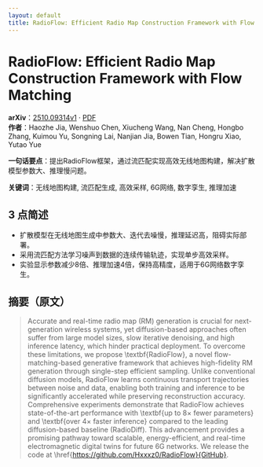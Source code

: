 ```yaml
---
layout: default
title: RadioFlow: Efficient Radio Map Construction Framework with Flow Matching
---
```


# RadioFlow: Efficient Radio Map Construction Framework with Flow Matching
**arXiv**：[2510.09314v1](https://arxiv.org/abs/2510.09314) · [PDF](https://arxiv.org/pdf/2510.09314.pdf)  
**作者**：Haozhe Jia, Wenshuo Chen, Xiucheng Wang, Nan Cheng, Hongbo Zhang, Kuimou Yu, Songning Lai, Nanjian Jia, Bowen Tian, Hongru Xiao, Yutao Yue  

**一句话要点**：提出RadioFlow框架，通过流匹配实现高效无线地图构建，解决扩散模型参数大、推理慢问题。

**关键词**：无线地图构建, 流匹配生成, 高效采样, 6G网络, 数字孪生, 推理加速

## 3 点简述
- 扩散模型在无线地图生成中参数大、迭代去噪慢，推理延迟高，阻碍实际部署。
- 采用流匹配方法学习噪声到数据的连续传输轨迹，实现单步高效采样。
- 实验显示参数减少8倍、推理加速4倍，保持高精度，适用于6G网络数字孪生。

## 摘要（原文）

> Accurate and real-time radio map (RM) generation is crucial for
> next-generation wireless systems, yet diffusion-based approaches often suffer
> from large model sizes, slow iterative denoising, and high inference latency,
> which hinder practical deployment. To overcome these limitations, we propose
> \textbf{RadioFlow}, a novel flow-matching-based generative framework that
> achieves high-fidelity RM generation through single-step efficient sampling.
> Unlike conventional diffusion models, RadioFlow learns continuous transport
> trajectories between noise and data, enabling both training and inference to be
> significantly accelerated while preserving reconstruction accuracy.
> Comprehensive experiments demonstrate that RadioFlow achieves state-of-the-art
> performance with \textbf{up to 8$\times$ fewer parameters} and \textbf{over
> 4$\times$ faster inference} compared to the leading diffusion-based baseline
> (RadioDiff). This advancement provides a promising pathway toward scalable,
> energy-efficient, and real-time electromagnetic digital twins for future 6G
> networks. We release the code at
> \href{https://github.com/Hxxxz0/RadioFlow}{GitHub}.

